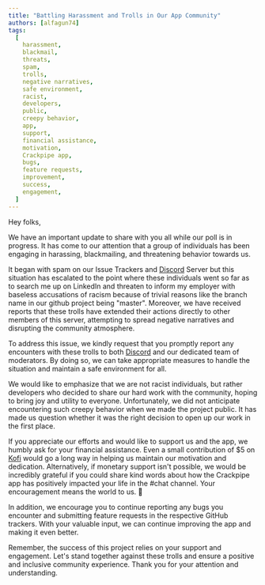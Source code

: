 ```yaml
---
title: "Battling Harassment and Trolls in Our App Community"
authors: [alfagun74]
tags:
  [
    harassment,
    blackmail,
    threats,
    spam,
    trolls,
    negative narratives,
    safe environment,
    racist,
    developers,
    public,
    creepy behavior,
    app,
    support,
    financial assistance,
    motivation,
    Crackpipe app,
    bugs,
    feature requests,
    improvement,
    success,
    engagement,
  ]
---
```


Hey folks,

We have an important update to share with you all while our poll is in progress. It has come to our attention that a group of individuals has been engaging in harassing, blackmailing, and threatening behavior towards us.

It began with spam on our Issue Trackers and [Discord](https://discord.gg/NEdNen2dSu) Server but this situation has escalated to the point where these individuals went so far as to search me up on LinkedIn and threaten to inform my employer with baseless accusations of racism because of trivial reasons like the branch name in our github project being "master". Moreover, we have received reports that these trolls have extended their actions directly to other members of this server, attempting to spread negative narratives and disrupting the community atmosphere.

To address this issue, we kindly request that you promptly report any encounters with these trolls to both [Discord](https://discord.gg/NEdNen2dSu) and our dedicated team of moderators. By doing so, we can take appropriate measures to handle the situation and maintain a safe environment for all.

We would like to emphasize that we are not racist individuals, but rather developers who decided to share our hard work with the community, hoping to bring joy and utility to everyone. Unfortunately, we did not anticipate encountering such creepy behavior when we made the project public. It has made us question whether it was the right decision to open up our work in the first place.

If you appreciate our efforts and would like to support us and the app, we humbly ask for your financial assistance. Even a small contribution of $5 on [Kofi](https://ko-fi.com/phalcode) would go a long way in helping us maintain our motivation and dedication. Alternatively, if monetary support isn't possible, we would be incredibly grateful if you could share kind words about how the Crackpipe app has positively impacted your life in the #chat channel. Your encouragement means the world to us. 🥰

In addition, we encourage you to continue reporting any bugs you encounter and submitting feature requests in the respective GitHub trackers. With your valuable input, we can continue improving the app and making it even better.

Remember, the success of this project relies on your support and engagement. Let's stand together against these trolls and ensure a positive and inclusive community experience. Thank you for your attention and understanding.

